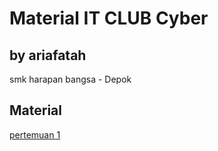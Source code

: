 # Material IT CLUB Cyber
## by ariafatah

smk harapan bangsa - Depok

## Material
[pertemuan 1](./P1/readme.md)
<!-- [pertemuan 2](./p2/readme.md) \ -->
<!-- [pertemuan 3](./p3/readme.md) \ -->
<!-- [pertemuan 4](./p4/readme.md) -->